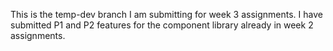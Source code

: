 This is the temp-dev branch I am submitting for week 3 assignments. I have submitted P1 and P2 features for the component library already in week 2 assignments.